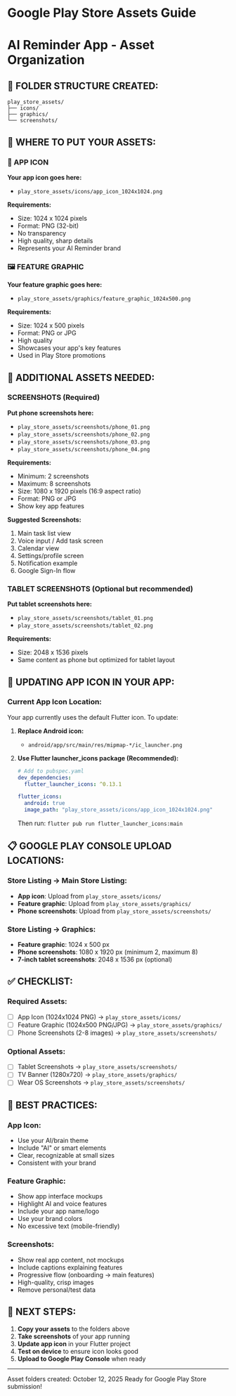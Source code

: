 # Google Play Store Assets Guide
# AI Reminder App - Asset Organization

## 📁 FOLDER STRUCTURE CREATED:

```
play_store_assets/
├── icons/
├── graphics/
└── screenshots/
```

## 🎨 WHERE TO PUT YOUR ASSETS:

### 📱 APP ICON
**Your app icon goes here:**
- `play_store_assets/icons/app_icon_1024x1024.png`

**Requirements:**
- Size: 1024 x 1024 pixels
- Format: PNG (32-bit)
- No transparency
- High quality, sharp details
- Represents your AI Reminder brand

### 🖼️ FEATURE GRAPHIC
**Your feature graphic goes here:**
- `play_store_assets/graphics/feature_graphic_1024x500.png`

**Requirements:**
- Size: 1024 x 500 pixels
- Format: PNG or JPG
- High quality
- Showcases your app's key features
- Used in Play Store promotions

## 📸 ADDITIONAL ASSETS NEEDED:

### SCREENSHOTS (Required)
**Put phone screenshots here:**
- `play_store_assets/screenshots/phone_01.png`
- `play_store_assets/screenshots/phone_02.png`
- `play_store_assets/screenshots/phone_03.png`
- `play_store_assets/screenshots/phone_04.png`

**Requirements:**
- Minimum: 2 screenshots
- Maximum: 8 screenshots
- Size: 1080 x 1920 pixels (16:9 aspect ratio)
- Format: PNG or JPG
- Show key app features

**Suggested Screenshots:**
1. Main task list view
2. Voice input / Add task screen
3. Calendar view
4. Settings/profile screen
5. Notification example
6. Google Sign-In flow

### TABLET SCREENSHOTS (Optional but recommended)
**Put tablet screenshots here:**
- `play_store_assets/screenshots/tablet_01.png`
- `play_store_assets/screenshots/tablet_02.png`

**Requirements:**
- Size: 2048 x 1536 pixels
- Same content as phone but optimized for tablet layout

## 🔧 UPDATING APP ICON IN YOUR APP:

### Current App Icon Location:
Your app currently uses the default Flutter icon. To update:

1. **Replace Android icon:**
   - `android/app/src/main/res/mipmap-*/ic_launcher.png`
   
2. **Use Flutter launcher_icons package (Recommended):**
   ```yaml
   # Add to pubspec.yaml
   dev_dependencies:
     flutter_launcher_icons: ^0.13.1
   
   flutter_icons:
     android: true
     image_path: "play_store_assets/icons/app_icon_1024x1024.png"
   ```
   
   Then run: `flutter pub run flutter_launcher_icons:main`

## 📋 GOOGLE PLAY CONSOLE UPLOAD LOCATIONS:

### Store Listing → Main Store Listing:
- **App icon**: Upload from `play_store_assets/icons/`
- **Feature graphic**: Upload from `play_store_assets/graphics/`
- **Phone screenshots**: Upload from `play_store_assets/screenshots/`

### Store Listing → Graphics:
- **Feature graphic**: 1024 x 500 px
- **Phone screenshots**: 1080 x 1920 px (minimum 2, maximum 8)
- **7-inch tablet screenshots**: 2048 x 1536 px (optional)

## ✅ CHECKLIST:

### Required Assets:
- [ ] App Icon (1024x1024 PNG) → `play_store_assets/icons/`
- [ ] Feature Graphic (1024x500 PNG/JPG) → `play_store_assets/graphics/`
- [ ] Phone Screenshots (2-8 images) → `play_store_assets/screenshots/`

### Optional Assets:
- [ ] Tablet Screenshots → `play_store_assets/screenshots/`
- [ ] TV Banner (1280x720) → `play_store_assets/graphics/`
- [ ] Wear OS Screenshots → `play_store_assets/screenshots/`

## 🎯 BEST PRACTICES:

### App Icon:
- Use your AI/brain theme
- Include "AI" or smart elements
- Clear, recognizable at small sizes
- Consistent with your brand

### Feature Graphic:
- Show app interface mockups
- Highlight AI and voice features  
- Include your app name/logo
- Use your brand colors
- No excessive text (mobile-friendly)

### Screenshots:
- Show real app content, not mockups
- Include captions explaining features
- Progressive flow (onboarding → main features)
- High-quality, crisp images
- Remove personal/test data

## 🚀 NEXT STEPS:

1. **Copy your assets** to the folders above
2. **Take screenshots** of your app running
3. **Update app icon** in your Flutter project
4. **Test on device** to ensure icon looks good
5. **Upload to Google Play Console** when ready

---
Asset folders created: October 12, 2025
Ready for Google Play Store submission!